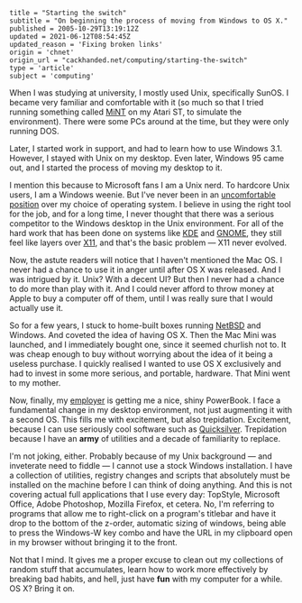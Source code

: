```
title = "Starting the switch"
subtitle = "On beginning the process of moving from Windows to OS X."
published = 2005-10-29T13:19:12Z
updated = 2021-06-12T08:54:45Z
updated_reason = 'Fixing broken links'
origin = 'chnet'
origin_url = "cackhanded.net/computing/starting-the-switch"
type = 'article'
subject = 'computing'
```

When I was studying at university, I mostly used Unix, specifically SunOS. I
became very familiar and comfortable with it (so much so that I tried running
something called [MiNT][m] on my Atari ST, to simulate the environment). There
were some PCs around at the time, but they were only running DOS.

Later, I started work in support, and had to learn how to use Windows 3.1.
However, I stayed with Unix on my desktop. Even later, Windows 95 came out,
and I started the process of moving my desktop to it.

I mention this because to Microsoft fans I am a Unix nerd. To hardcore Unix
users, I am a Windows weenie. But I've never been in an
[uncomfortable position][u] over my choice of operating system. I believe in
using the right tool for the job, and for a long time, I never thought that
there was a serious competitor to the Windows desktop in the Unix environment.
For all of the hard work that has been done on systems like [KDE][k] and
[GNOME][g], they still feel like layers over [X11][x], and that's the basic
problem — X11 never evolved.

Now, the astute readers will notice that I haven't mentioned the Mac OS. I
never had a chance to use it in anger until after OS X was released. And I was
intrigued by it. Unix? With a decent UI? But then I never had a chance to do
more than play with it. And I could never afford to throw money at Apple to
buy a computer off of them, until I was really sure that I would actually use
it.

So for a few years, I stuck to home-built boxes running [NetBSD][n] and
Windows. And coveted the idea of having OS X. Then the Mac Mini was launched,
and I immediately bought one, since it seemed churlish not to. It was cheap
enough to buy without worrying about the idea of it being a useless purchase.
I quickly realised I wanted to use OS X exclusively and had to invest in some
more serious, and portable, hardware. That Mini went to my mother.

Now, finally, my [employer][y] is getting me a nice, shiny PowerBook. I face a
fundamental change in my desktop environment, not just augmenting it with a
second OS. This fills me with excitement, but also trepidation. Excitement,
because I can use seriously cool software such as [Quicksilver][q].
Trepidation because I have an **army** of utilities and a decade of
familiarity to replace.

I'm not joking, either. Probably because of my Unix background — and
inveterate need to fiddle — I cannot use a stock Windows installation. I have
a collection of utilities, registry changes and scripts that absolutely must
be installed on the machine before I can think of doing anything. And this is
not covering actual full applications that I use every day: TopStyle,
Microsoft Office, Adobe Photoshop, Mozilla Firefox, et cetera. No, I'm
referring to programs that allow me to right-click on a program's titlebar and
have it drop to the bottom of the z-order, automatic sizing of windows, being
able to press the Windows-W key combo and have the URL in my clipboard open in
my browser without bringing it to the front.

Not that I mind. It gives me a proper excuse to clean out my collections of
random stuff that accumulates, learn how to work more effectively by breaking
bad habits, and hell, just have **fun** with my computer for a while. OS X?
Bring it on.


[g]: https://www.gnome.org/
[k]: https://kde.org
[m]: https://en.wikipedia.org/wiki/MiNT
[n]: http://www.netbsd.org/
[u]: https://nerocam.com/DrFun/Dave/Dr-Fun/df9612/df961220.jpg
[x]: https://x.org/
[y]: https://uk.yahoo.com/
[q]: https://web.archive.org/web/2005123100000/http://quicksilver.blacktree.com/
